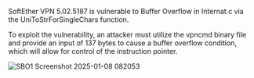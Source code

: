 SoftEther VPN 5.02.5187 is vulnerable to Buffer Overflow in Internat.c via the UniToStrForSingleChars function.

To exploit the vulnerability, an attacker must utilize the vpncmd binary file and provide an input of 137 bytes to cause a buffer overflow condition, which will allow for control of the instruction pointer.

![SBO1 Screenshot 2025-01-08 082053](https://github.com/user-attachments/assets/8e8cb97c-1965-4b85-8109-763620f82e6d)

